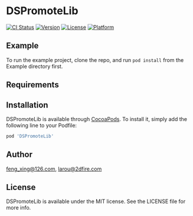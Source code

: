 # DSPromoteLib

[![CI Status](https://img.shields.io/travis/feng_xing@126.com/DSPromoteLib.svg?style=flat)](https://travis-ci.org/feng_xing@126.com/DSPromoteLib)
[![Version](https://img.shields.io/cocoapods/v/DSPromoteLib.svg?style=flat)](https://cocoapods.org/pods/DSPromoteLib)
[![License](https://img.shields.io/cocoapods/l/DSPromoteLib.svg?style=flat)](https://cocoapods.org/pods/DSPromoteLib)
[![Platform](https://img.shields.io/cocoapods/p/DSPromoteLib.svg?style=flat)](https://cocoapods.org/pods/DSPromoteLib)

## Example

To run the example project, clone the repo, and run `pod install` from the Example directory first.

## Requirements

## Installation

DSPromoteLib is available through [CocoaPods](https://cocoapods.org). To install
it, simply add the following line to your Podfile:

```ruby
pod 'DSPromoteLib'
```

## Author

feng_xing@126.com, larou@2dfire.com

## License

DSPromoteLib is available under the MIT license. See the LICENSE file for more info.
